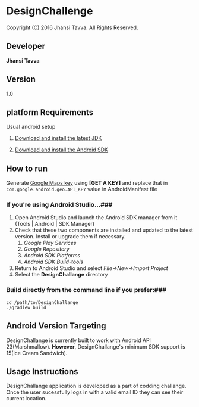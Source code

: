 # DesignChallenge
Copyright (C) 2016 Jhansi Tavva. All Rights Reserved.
## Developer
**Jhansi Tavva**
## Version
1.0
## platform Requirements
Usual android setup

1. [Download and install the latest JDK](http://www.oracle.com/technetwork/java/javase/downloads/index.html)

2. [Download and install the Android SDK](http://developer.android.com/sdk/)

## How to run

Generate [Google Maps key](https://developers.google.com/maps/documentation/android-api/signup#key)
using **[GET A KEY]** and replace that in `com.google.android.geo.API_KEY` value in AndroidManifest file

### If you're using Android Studio...###
1. Open Android Studio and launch the Android SDK manager from it (Tools | Android | SDK Manager)
1. Check that these two components are installed and updated to the latest version. Install or upgrade
   them if necessary.
   1. *Google Play Services*
   1. *Google Repository*
   1. *Android SDK Platforms*
   1. *Android SDK Build-tools*
1. Return to Android Studio and select *File->New->Import Project*
1. Select the **DesignChallange** directory


### Build directly from the command line if you prefer:###

    cd /path/to/DesignChallange
    ./gradlew build
    
    
## Android Version Targeting

DesignChallange is currently built to work with Android API 23(Marshmallow). **However**, DesignChallange's minimum SDK support is 15(Ice Cream Sandwich).

## Usage Instructions
DesignChallange application is developed as a part of codding challange. Once the user sucessfully logs in with a valid email ID they can see their current location.


